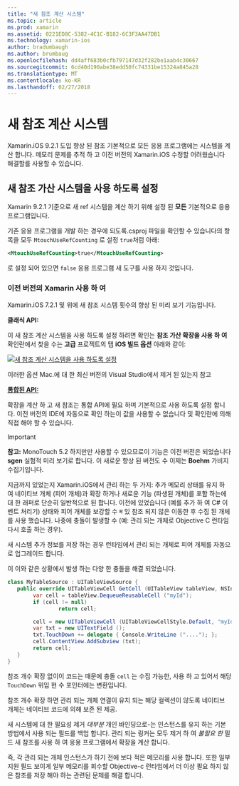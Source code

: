 ```yaml
---
title: "새 참조 계산 시스템"
ms.topic: article
ms.prod: xamarin
ms.assetid: 0221ED8C-5382-4C1C-B182-6C3F3AA47DB1
ms.technology: xamarin-ios
author: bradumbaugh
ms.author: brumbaug
ms.openlocfilehash: dd4aff683b0cfb797147d32f282be1aab4c30667
ms.sourcegitcommit: 6cd40d190abe38edd50fc74331be15324a845a28
ms.translationtype: MT
ms.contentlocale: ko-KR
ms.lasthandoff: 02/27/2018
---
```

# <a name="new-reference-counting-system"></a>새 참조 계산 시스템

Xamarin.iOS 9.2.1 도입 향상 된 참조 기본적으로 모든 응용 프로그램에는 시스템을 계산 합니다. 메모리 문제를 추적 하 고 이전 버전의 Xamarin.iOS 수정할 어려웠습니다 해결할를 사용할 수 있습니다.

## <a name="enabling-the-new-reference-counting-system"></a>새 참조 가산 시스템을 사용 하도록 설정

Xamarin 9.2.1 기준으로 새 ref 시스템을 계산 하기 위해 설정 된 **모든** 기본적으로 응용 프로그램입니다.

기존 응용 프로그램을 개발 하는 경우에 되도록.csproj 파일을 확인할 수 있습니다의 항목을 모두 `MtouchUseRefCounting` 로 설정 `true`처럼 아래:

```xml
<MtouchUseRefCounting>true</MtouchUseRefCounting>
```

로 설정 되어 있으면 `false` 응용 프로그램 새 도구를 사용 하지 것입니다.

### <a name="using-older-versions-of-xamarin"></a>이전 버전의 Xamarin 사용 하 여

Xamarin.iOS 7.2.1 및 위에 새 참조 시스템 횟수의 향상 된 미리 보기 기능입니다.

**클래식 API:**

이 새 참조 계산 시스템을 사용 하도록 설정 하려면 확인는 **참조 가산 확장을 사용 하 여** 확인란에서 찾을 수는 **고급** 프로젝트의 탭 **iOS 빌드 옵션** 아래와 같이: 

[ ![](newrefcount-images/image1.png "새 참조 계산 시스템을 사용 하도록 설정")](newrefcount-images/image1.png)

이러한 옵션 Mac.에 대 한 최신 버전의 Visual Studio에서 제거 된 있는지 참고

 **[통합된 API:](~/cross-platform/macios/unified/index.md)**

 확장을 계산 하 고 새 참조는 통합 API에 필요 하며 기본적으로 사용 하도록 설정 합니다. 이전 버전의 IDE에 자동으로 확인 하는이 값을 사용할 수 없습니다 및 확인란에 의해 직접 해야 할 수 있습니다.

    
> [!IMPORTANT]
> **참고:** MonoTouch 5.2 하지만만 사용할 수 있으므로이 기능은 이전 버전은 되었습니다 **sgen** 실험적 미리 보기로 합니다. 이 새로운 향상 된 버전도 수 이제는 **Boehm** 가비지 수집기입니다.


지금까지 있었는지 Xamarin.iOS에서 관리 하는 두 가지: 추가 메모리 상태를 유지 하 여 네이티브 개체 (피어 개체)과 확장 하거나 새로운 기능 (파생된 개체)를 포함 하는에 대 한 래퍼로 단순히 일반적으로 된 합니다. 이전에 있었습니다 (예를 추가 하 여 C# 이벤트 처리기) 상태와 피어 개체를 보강할 수 म 있 참조 되지 않은 이동한 후 수집 된 개체를 사용 했습니다. 나중에 충돌이 발생할 수 (예: 관리 되는 개체로 Objective C 런타임 다시 호출 하는 경우).

새 시스템 추가 정보를 저장 하는 경우 런타임에서 관리 되는 개체로 피어 개체를 자동으로 업그레이드 합니다.

이 이와 같은 상황에서 발생 하는 다양 한 충돌을 해결 되었습니다.

```csharp
class MyTableSource : UITableViewSource {
   public override UITableViewCell GetCell (UITableView tableView, NSIndexPath indexPath) {
        var cell = tableView.DequeueReusableCell ("myId");
        if (cell != null)
                return cell;

        cell = new UITableViewCell (UITableViewCellStyle.Default, "myId");
        var txt = new UITextField ();
        txt.TouchDown += delegate { Console.WriteLine ("...."); };
        cell.ContentView.AddSubview (txt);
        return cell;
   }
}
```

참조 개수 확장 없이이 코드는 때문에 충돌 `cell` 는 수집 가능한, 사용 하 고 있어서 해당 `TouchDown` 위임 현 수 포인터에는 변환입니다.

참조 개수 확장 하면 관리 되는 개체 연결이 유지 되는 해당 컬렉션이 않도록 네이티브 개체는 네이티브 코드에 의해 보존 된 제공.

새 시스템에 대 한 필요성 제거 *대부분* 개인 바인딩으로-는 인스턴스를 유지 하는 기본 방법에서 사용 되는 필드를 백업 합니다. 관리 되는 링커는 모두 제거 하 여 *불필요 한* 필드 새 참조를 사용 하 여 응용 프로그램에서 확장을 계산 합니다.

즉, 각 관리 되는 개체 인스턴스가 하기 전에 보다 적은 메모리를 사용 합니다. 또한 일부 지원 필드 보이게 일부 메모리를 회수할 Objective-c 런타임에서 더 이상 필요 하지 않은 참조를 저장 해야 하는 관련된 문제를 해결 합니다.
